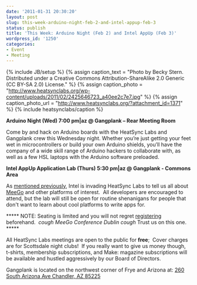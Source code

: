 ```yaml
---
date: '2011-01-31 20:30:20'
layout: post
slug: this-week-arduino-night-feb-2-and-intel-appup-feb-3
status: publish
title: 'This Week: Arduino Night (Feb 2) and Intel AppUp (Feb 3)'
wordpress_id: '1250'
categories:
- Event
- Meeting
---
```


{% include JB/setup %}
{% assign caption_text = "Photo by Becky Stern. Distributed under a Creative Commons Attribution-ShareAlike 2.0 Generic (CC BY-SA 2.0) License." %}
{% assign caption_photo = "http://www.heatsynclabs.org/wp-content/uploads/2011/02/2425646723_a40ee2c7e7.jpg" %}
{% assign caption_photo_url = "http://www.heatsynclabs.org/?attachment_id=1371" %}
{% include heatsynclabs/caption %}

**Arduino Night (Wed) 7:00 pm|az @ Gangplank – Rear Meeting Room**

Come by and hack on Arduino boards with the HeatSync Labs and    Gangplank crew this Wednesday night. Whether you’re just getting your    feet wet in microcontrollers or build your own Arduino shields, you’ll    have the company of a wide skill range of Arduino hackers to  collaborate   with, as well as a few HSL laptops with the Arduino  software  preloaded.

**Intel AppUp Application Lab (Thurs) 5:30 pm|az @ Gangplank - Commons Area**

As [mentioned previously](http://www.heatsynclabs.org/feb-3-meego-invades-heatsync-labs/), Intel is invading HeatSync Labs to tell us all about [MeeGo](http://meego.com/) and other platforms of interest.  All developers are encouraged to attend, but the lab will still be open for routine shenanigans for people that don't want to learn about cool platforms to write apps for.

***** NOTE: Seating is limited and you will not regret [registering](http://ce1.com/intel/2011/azappuplab/) beforehand.  *cough* _MeeGo Conference Dublin_ *cough* Trust us on this one. *****

All HeatSync Labs meetings are open to the public for **free**;      Cover charges are for Scottsdale night clubs!  If you really want  to    give us money though, t-shirts, membership subscriptions, and  Make:    magazine subscriptions will be available and hustled  aggressively by  our   Board of Directors.

Gangplank is located on the northwest corner of Frye and Arizona at:
[260 South Arizona Ave
Chandler, AZ 85225](http://maps.google.com/maps?f=q&source=s_q&hl=en&geocode=&q=260+south+arizona+avenue+chandler+az&sll=33.30078,-111.840713&sspn=0.008035,0.010021&ie=UTF8&hq=&hnear=260+S+Arizona+Ave,+Chandler,+Maricopa,+Arizona+85225&ll=33.299615,-111.841915&spn=0.008035,0.010021&z=16)
